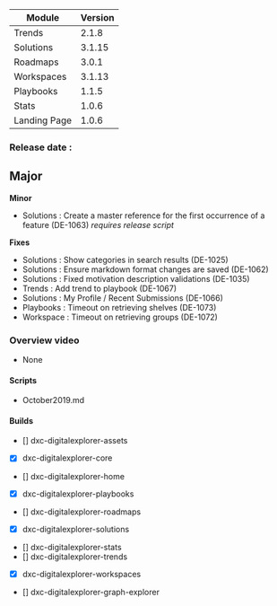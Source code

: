 
|Module|Version|
|---|---|
|Trends | 2.1.8
|Solutions | 3.1.15
|Roadmaps | 3.0.1
|Workspaces | 3.1.13
|Playbooks |1.1.5
|Stats| 1.0.6
|Landing Page | 1.0.6


### Release date : 

**Major**
- 

**Minor**
- Solutions : Create a master reference for the first occurrence of a feature (DE-1063)
_requires release script_

**Fixes**
- Solutions : Show categories in search results (DE-1025)
- Solutions : Ensure markdown format changes are saved (DE-1062)
- Solutions : Fixed motivation description validations (DE-1035)
- Trends : Add trend to playbook (DE-1067)
- Solutions : My Profile / Recent Submissions (DE-1066)
- Playbooks : Timeout on retrieving shelves (DE-1073)
- Workspace : Timeout on retrieving groups (DE-1072)


### Overview video 
- None

#### Scripts
-  October2019.md

#### Builds

- [] dxc-digitalexplorer-assets
- [x] dxc-digitalexplorer-core
- [] dxc-digitalexplorer-home
- [x] dxc-digitalexplorer-playbooks
- [] dxc-digitalexplorer-roadmaps
- [x] dxc-digitalexplorer-solutions
- [] dxc-digitalexplorer-stats
- [] dxc-digitalexplorer-trends
- [x] dxc-digitalexplorer-workspaces
- [] dxc-digitalexplorer-graph-explorer